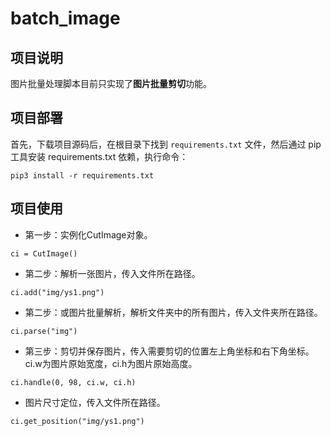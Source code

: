 # batch_image

## 项目说明

图片批量处理脚本目前只实现了**图片批量剪切**功能。

## 项目部署

首先，下载项目源码后，在根目录下找到 ```requirements.txt``` 文件，然后通过 pip 工具安装 requirements.txt 依赖，执行命令：
```
pip3 install -r requirements.txt
```

## 项目使用

- 第一步：实例化CutImage对象。
```
ci = CutImage()
```
- 第二步：解析一张图片，传入文件所在路径。
```
ci.add("img/ys1.png")
```
- 第二步：或图片批量解析，解析文件夹中的所有图片，传入文件夹所在路径。
```
ci.parse("img")
```
- 第三步：剪切并保存图片，传入需要剪切的位置左上角坐标和右下角坐标。
ci.w为图片原始宽度，ci.h为图片原始高度。
```
ci.handle(0, 98, ci.w, ci.h)
```
- 图片尺寸定位，传入文件所在路径。
```
ci.get_position("img/ys1.png")
```

